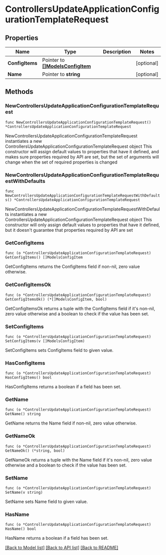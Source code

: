 # ControllersUpdateApplicationConfigurationTemplateRequest

## Properties

Name | Type | Description | Notes
------------ | ------------- | ------------- | -------------
**ConfigItems** | Pointer to [**[]ModelsConfigItem**](ModelsConfigItem.md) |  | [optional] 
**Name** | Pointer to **string** |  | [optional] 

## Methods

### NewControllersUpdateApplicationConfigurationTemplateRequest

`func NewControllersUpdateApplicationConfigurationTemplateRequest() *ControllersUpdateApplicationConfigurationTemplateRequest`

NewControllersUpdateApplicationConfigurationTemplateRequest instantiates a new ControllersUpdateApplicationConfigurationTemplateRequest object
This constructor will assign default values to properties that have it defined,
and makes sure properties required by API are set, but the set of arguments
will change when the set of required properties is changed

### NewControllersUpdateApplicationConfigurationTemplateRequestWithDefaults

`func NewControllersUpdateApplicationConfigurationTemplateRequestWithDefaults() *ControllersUpdateApplicationConfigurationTemplateRequest`

NewControllersUpdateApplicationConfigurationTemplateRequestWithDefaults instantiates a new ControllersUpdateApplicationConfigurationTemplateRequest object
This constructor will only assign default values to properties that have it defined,
but it doesn't guarantee that properties required by API are set

### GetConfigItems

`func (o *ControllersUpdateApplicationConfigurationTemplateRequest) GetConfigItems() []ModelsConfigItem`

GetConfigItems returns the ConfigItems field if non-nil, zero value otherwise.

### GetConfigItemsOk

`func (o *ControllersUpdateApplicationConfigurationTemplateRequest) GetConfigItemsOk() (*[]ModelsConfigItem, bool)`

GetConfigItemsOk returns a tuple with the ConfigItems field if it's non-nil, zero value otherwise
and a boolean to check if the value has been set.

### SetConfigItems

`func (o *ControllersUpdateApplicationConfigurationTemplateRequest) SetConfigItems(v []ModelsConfigItem)`

SetConfigItems sets ConfigItems field to given value.

### HasConfigItems

`func (o *ControllersUpdateApplicationConfigurationTemplateRequest) HasConfigItems() bool`

HasConfigItems returns a boolean if a field has been set.

### GetName

`func (o *ControllersUpdateApplicationConfigurationTemplateRequest) GetName() string`

GetName returns the Name field if non-nil, zero value otherwise.

### GetNameOk

`func (o *ControllersUpdateApplicationConfigurationTemplateRequest) GetNameOk() (*string, bool)`

GetNameOk returns a tuple with the Name field if it's non-nil, zero value otherwise
and a boolean to check if the value has been set.

### SetName

`func (o *ControllersUpdateApplicationConfigurationTemplateRequest) SetName(v string)`

SetName sets Name field to given value.

### HasName

`func (o *ControllersUpdateApplicationConfigurationTemplateRequest) HasName() bool`

HasName returns a boolean if a field has been set.


[[Back to Model list]](../README.md#documentation-for-models) [[Back to API list]](../README.md#documentation-for-api-endpoints) [[Back to README]](../README.md)


